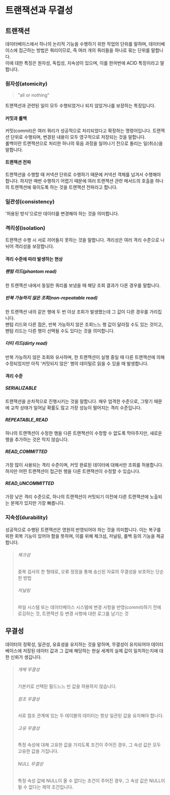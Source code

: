 # 트랜잭션과 무결성

## 트랜잭션
데이터베이스에서 하나의 논리적 기능을 수행하기 위한 작업의 단위를 말하며, 데이터베이스에 접근하는 방법은 쿼리이므로, 즉 여러 개의 쿼리들을 하나로 묶는 단위를 말합니다.   
이에 대한 특징은 원자성, 독립성, 지속성이 있으며, 이를 한꺼번에 ACID 특징이라고 말합니다.

### 원자성(atomicity)
> "all or nothing"

트랜잭션과 관련된 일이 모두 수행되었거나 되지 않았거나를 보장하는 특징입니다.

#### 커밋과 롤백
커밋(commit)은 여러 쿼리가 성공적으로 처리되었다고 확정하는 명령어입니다. 트랜잭션 단위로 수행되며, 변경된 내용이 모두 영구적으로 저장되는 것을 말합니다.   
롤백이란 트랜잭션으로 처리한 하나의 묶음 과정을 일어나기 전으로 돌리는 일(취소)을 말합니다.

#### 트랜잭션 전파
트랜잭션을 수행할 때 커넥션 단위로 수행하기 때문에 커넥션 객체를 넘겨서 수행해야 합니다. 하지만 매번 수행하기 어렵기 때문에 여러 트랜잭션 관련 메서드의 호출을 하나의 트랜잭션에 묶이도록 하는 것을 트랜잭션 전파라고 합니다.

### 일관성(consistency)
'허용된 방식'으로만 데이터를 변경해야 하는 것을 의미합니다.

### 격리성(isolation)
트랜잭션 수행 시 서로 끼어들지 못하는 것을 말합니다. 격리성은 여러 격리 수준으로 나뉘어 격리성을 보장합니다.

#### 격리 수준에 따라 발생하는 현상
##### 팬텀 리드(phantom read)
한 트랜잭션 내에서 동일한 쿼리를 보냈을 때 해당 조회 결과가 다른 경우를 말합니다.

##### 반복 가능하지 않은 조회(non-repeatable read)
한 트랜잭션 내의 같은 행에 두 번 이상 조회가 발생했는데 그 값이 다른 경우를 가리킵니다.   
팬텀 리드와 다른 점은, 반복 가능하지 않은 조회느느 행 값이 달라질 수도 있는 것이고, 팬텀 리드는 다른 행이 선택될 수도 있다는 것을 의미합니다.

##### 더티 리드(dirty read)
반복 가능하지 않은 조회와 유사하며, 한 트랜잭션이 실행 중일 때 다른 트랜잭션에 의해 수정되었지만 아직 '커밋되지 않은' 행의 데이털르 읽을 수 있을 때 발생합니다.

#### 격리 수준
##### SERIALIZABLE
트랜잭션을 순차적으로 진행시키는 것을 말합니다. 매우 엄격한 수준으로, 그렇기 때문에 교착 상태가 일어날 확률도 많고 가장 성능이 떨어지는 격리 수준입니다.

##### REPEATABLE_READ
하나의 트랜잭션이 수정한 행을 다른 트랜잭션이 수정할 수 없도록 막아주지만, 새로운 행을 추가하는 것은 막지 않습니다.

##### READ_COMMITTED
가장 많이 사용되는 격리 수준이며, 커밋 완료된 데이터에 대해서만 조회를 허용합니다. 하지만 어떤 트랜잭션이 접근한 행을 다른 트랜잭션이 수정할 수 있습니다.

##### READ_UNCOMMITTED
가장 낮은 격리 수준으로, 하나의 트랜잭션이 커밋되기 이전에 다른 트랜잭션에 노출되는 문제가 있지만 가장 빠릅니다.

### 지속성(durability)
성공적으로 수행된 트랜잭션은 영원히 반영되어야 하는 것을 의미합니다. 이는 복구를 위한 회복 기능이 있어야 함을 뜻하며, 이를 위해 체크섬, 저널링, 롤백 등의 기능을 제공합니다.
> ###### 체크섬
> 중복 검사의 한 형태로, 오류 정정을 통해 송신된 자료의 무결성을 보호하는 단순한 방법
> ###### 저널링
> 파일 시스템 또는 데이터베이스 시스템에 변경 사항을 반영(commit)하기 전에 로깅하는 것, 트랜잭션 등 변경 사항에 대한 로그를 남기는 것

## 무결성
데이터의 정확성, 일관성, 유효셩을 유지하는 것을 말하며, 무결성이 유지되어야 데이터베이스에 저장된 데이터 값과 그 값에 해당하는 현실 세계의 실제 값이 일치하는지에 대한 신뢰가 생깁니다.
> ###### 개체 무결성
> 기본키로 선택된 필드느느 빈 값을 허용하지 않습니다.
> ###### 참조 무결성
> 서로 참조 관계에 있는 두 테이블의 데이터는 항상 일관된 값을 유지해야 합니다.
> ###### 고유 무결성
> 특정 속성에 대해 고유한 값을 가지도록 조건이 주어진 경우, 그 속성 값은 모두 고유한 값을 가집니다.
> ###### NULL 무결성
> 특정 속성 값에 NULL이 올 수 없다는 조건이 주어진 경우, 그 속성 값은 NULL이 될 수 없다는 제약 조건입니다.
> 
